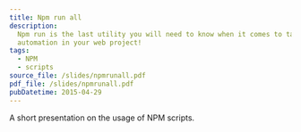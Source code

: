 ```yaml
---
title: Npm run all
description:
  Npm run is the last utility you will need to know when it comes to task
  automation in your web project!
tags:
  - NPM
  - scripts
source_file: /slides/npmrunall.pdf
pdf_file: /slides/npmrunall.pdf
pubDatetime: 2015-04-29
---
```


A short presentation on the usage of NPM scripts.
